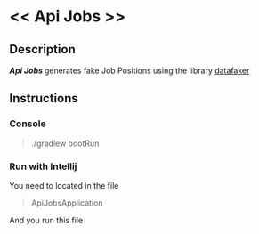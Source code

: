 <h1> << Api Jobs >> </h1>

<h2> Description </h2>
<p> <b><i>Api Jobs </i></b> generates fake Job Positions using the library <a href="https://www.datafaker.net/">datafaker</a></p>


<h2> Instructions </h2>

<h3> Console </h3>

<blockquote>
  ./gradlew bootRun
</blockquote>

<h3> Run with Intellij </h3>

<p>You need to located in the file</p>
<blockquote>ApiJobsApplication</blockquote>
<p>And you run this file</p>
